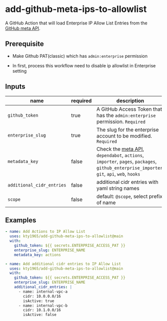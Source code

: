 # add-github-meta-ips-to-allowlist

A GitHub Action that will load Enterprise IP Allow List Entries from the [GitHub meta API](https://api.github.com/meta).

## Prerequisite

- Make Github PAT(classic) which has `admin:enterprise` permission

- In first, process this workflow need to disable ip allowlist in Enterprise setting

## Inputs

| name                      | required | description                                                                                                                                                             |
| ------------------------- | -------- | ----------------------------------------------------------------------------------------------------------------------------------------------------------------------- |
| `github_token`            | true     | A GitHub Access Token that has the `admin:enterprise` permission. `Required`                                                                                            |
| `enterprise_slug`         | true     | The slug for the enterprise account to be modified. `Required`                                                                                                          |
| `metadata_key`            | false    | Check the [meta API](https://api.github.com/meta), `dependabot`, `actions`, `importer`, `pages`, `packages`, `github_enterprise_importer`, `git`, `api`, `web`, `hooks` |
| `additional_cidr_entries` | false    | additional cidr entries with yaml string names                                                                                                                          |
| `scope`                   | false    | default: `@scope`, select prefix of name                                                                                                                                |

## Examples

```yaml
- name: Add Actions to IP Allow List
  uses: kty1965/add-github-meta-ips-to-allowlist@main
  with:
    github_token: ${{ secrets.ENTERPRISE_ACCESS_PAT }}
    enterprise_slug: ENTERPRISE_NAME
    metadata_key: actions
```

```yaml
- name: Add additional cidr entries to IP Allow List
  uses: kty1965/add-github-meta-ips-to-allowlist@main
  with:
    github_token: ${{ secrets.ENTERPRISE_ACCESS_PAT }}
    enterprise_slug: ENTERPRISE_NAME
    additional_cidr_entries: |
      - name: internal-vpc-a
        cidr: 10.0.0.0/16
        isActive: true
      - name: internal-vpc-b
        cidr: 10.1.0.0/16
        isActive: false
```
